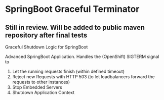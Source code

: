 # SpringBoot Graceful Terminator
## Still in review. Will be added to public maven repository after final tests
Graceful Shutdown Logic for SpringBoot

Advanced SpringBoot Application.
Handles the (OpenShift) SIGTERM signal to
1. Let the running requests finish (within defined timeout)
2. Reject new Requests with HTTP 503 (to let loadbalancers forward the requests to other instances)
3. Stop Embedded Servers
4. Shutdown Application Context
